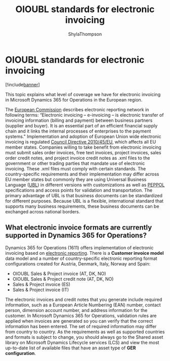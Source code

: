 ﻿---
# required metadata

title: OIOUBL standards for electronic invoicing
description: This topic explains what level of coverage we have for electronic invoicing in Microsoft Dynamics 365 for Operations in the European region. 
author: ShylaThompson
manager: AnnBe
ms.date: 04/04/2017
ms.topic: article
ms.prod: 
ms.service: Dynamics365Operations
ms.technology: 

# optional metadata

# ms.search.form: 
# ROBOTS: 
audience: Application User
# ms.devlang: 
# ms.reviewer: 81
ms.search.scope: AX 7.0.0, Operations, Core
# ms.tgt_pltfrm: 
ms.custom: 10274
ms.assetid: 3f2a14b0-6580-40e4-a3dc-1d8a0f9201c1
ms.search.region: Austria, Denmark, Italy, Norway, Spain
ms.search.industry: Public sector
ms.author: mrolecki
ms.search.validFrom: 2016-02-28
ms.dyn365.ops.version: AX 7.0.0

---

# OIOUBL standards for electronic invoicing

[!include[banner](../includes/banner.md)]


This topic explains what level of coverage we have for electronic invoicing in Microsoft Dynamics 365 for Operations in the European region. 

The [European Commission](http://ec.europa.eu/finance/payments/einvoicing/index_en.htm) describes electronic reporting network in following terms: “Electronic invoicing – e-invoicing – is electronic transfer of invoicing information (billing and payment) between business partners (supplier and buyer). It is an essential part of an efficient financial supply chain and it links the internal processes of enterprises to the payment systems." Implementation and adoption of European Union wide electronic invoicing is regulated [Council Directive 2010/45/EU](http://eur-lex.europa.eu/LexUriServ/LexUriServ.do?uri=OJ:L:2010:189:0001:0008:EN:PDF), which affects all EU member states. Companies willing to take benefit from electronic invoicing must submit sales order invoices, free text invoices, project invoices, sales order credit notes, and project invoice credit notes as .xml files to the government or other trading parties that mandate use of electronic invoicing. These .xml files must comply with certain standards. The country-specific requirements and their implementation may differ across EU member states but commonly they are using Universal Business Language ([UBL](https://www.oasis-open.org/committees/tc_home.php?wg_abbrev=ubl)) in different versions with customizations as well as [PEPPOL](http://www.peppol.eu/peppol_elements/einvoicing) specifications and access points for validation and transportation. The primary advantage of UBL is that business documents can be standardized for different purposes. Because UBL is a flexible, international standard that supports many business requirements, these business documents can be exchanged across national borders.

What electronic invoice formats are currently supported in Dynamics 365 for Operations?
---------------------------------------------------------------------------------------

Dynamics 365 for Operations (1611) offers implementation of electronic invoicing based on [electronic reporting](/dynamics365/operations/dev-itpro/analytics/general-electronic-reporting). There is a **Customer invoice model** data model and a number of country-specific electronic reporting format configurations created for Austria, Denmark, Italy, Norway and Spain:
-   OIOUBL Sales & Project invoice (AT, DK, NO)
-   OIOUBL Sales & Project credit note (AT, DK, NO)
-   Sales & Project invoice (ES)
-   Sales & Project invoice (IT)

The electronic invoices and credit notes that you generate include required information, such as a European Article Numbering (EAN) number, contact person, dimension account number, and address information for the customer. In Microsoft Dynamics 365 for Operations, validation rules are applied when invoices are generated so you can verify that the correct information has been entered. The set of required information may differ from country to country. As the requirements as well as supported countries and formats is subject to change, you should always go to the Shared asset library on Microsoft Dynamics Lifecycle services (LCS) and view the most up-to-date list of available files that have an asset type of **GER configuration**.

